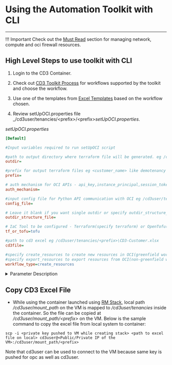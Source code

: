 # **Using the Automation Toolkit with CLI**
---
!!! Important
    Check out the <a href="../must-read-prerequisites"><u>Must Read</u></a> section for managing network, compute and oci firewall resources.

## **High Level Steps to use toolkit with CLI**

1. Login to the CD3 Container.

2. Check out <a href="../cd3-overview#cd3-toolkit-process"><u>CD3 Toolkit Process</u></a> for workflows supported by the toolkit and choose the workflow.

3. Use one of the templates from <a href="../excel-templates"><u>Excel Templates</u></a> based on the workflow chosen.

4. Review setUpOCI.properties file _/cd3user/tenancies/<prefix\>/<prefix\>_setUpOCI.properties_.

_setUpOCI.properties_
```ini
[Default]

#Input variables required to run setUpOCI script

#path to output directory where terraform file will be generated. eg /cd3user/tenancies/<prefix>/terraform_files
outdir=

#prefix for output terraform files eg <customer_name> like demotenancy
prefix=

# auth mechanism for OCI APIs - api_key,instance_principal,session_token
auth_mechanism=

#input config file for Python API communication with OCI eg /cd3user/tenancies/<prefix>/.config_files/<prefix>_config;
config_file=

# Leave it blank if you want single outdir or specify outdir_structure_file.properties containing directory structure for OCI services.
outdir_structure_file=

# IaC Tool to be configured - Terraform(specify terraform) or OpenTofu(specify tofu)
tf_or_tofu=tofu

#path to cd3 excel eg /cd3user/tenancies/<prefix>\CD3-Customer.xlsx
cd3file=

#specify create_resources to create new resources in OCI(greenfield workflow)
#specify export_resources to export resources from OCI(non-greenfield workflow)
workflow_type=create_resources
```


<details>
    <summary> Parameter Description </summary>
    <table>
        <tr>
            <th>Variable</th>
            <th>Description</th>
            <th>Example</th>
        </tr>
        <tr>
            <td>outdir</td>
            <td>Path to output directory where terraform files will be generated</td>
            <td>/cd3user/tenancies/demo/terraform_files</td>
        </tr>
        <tr>
            <td>prefix</td>
            <td>Prefix for output terraform files</td>
            <td>\</td>
        </tr>
        <tr>
            <td>auth_mechanism</td>
            <td>Authentication Mechanism for OCI APIs</td>
            <td>api_key</td>
        </tr>
        <tr>
            <td>config_file</td>
            <td>Python config file	</td>
            <td>/cd3user/tenancies/demo/.config_files/_config</td>
        </tr>
        <tr>
            <td>outdir_structure_file</td>
            <td>Parameter specifying single outdir or different for different services</td>
            <td>Blank or _outdir_structure_file.properties</td>
        </tr>
        <tr>
            <td>tf_or_tofu</td>
            <td>IaC Tool to be configured - Terraform or OpenTofu</td>
            <td>terraform or tofu</td>
        </tr>
        <tr>
            <td>cd3file</td>
            <td>Path to the Excel input file</td>
            <td>/cd3user/tenancies/demo/CD3demo.xlsx</td>
        </tr>
        <tr>
            <td>workflow_type</td>
            <td>Create Resources in OCI or Export Resources from OCI</td>
            <td>create_resources or export_resources</td>
        </tr>
    </table>
</details>

## **Copy CD3 Excel File**
* While using the container launched using <a href="../launch-from-rmstack"><u>RM Stack</u></a>, local path _/cd3user/mount_path_ on the VM is mapped to _/cd3user/tenancies_ inside the container. So the file can be copied at _/cd3user/mount_path/<prefix\>_ on the VM. Below is the sample command to copy the excel file from local system to container:
```
scp -i <private key pushed to VM while creating stack> <path to excel file on local> cd3user@<Public/Private IP of the VM>:/cd3user/mount_path/<prefix>
``` 
Note that cd3user can be used to connect to the VM because same key is pushed for opc as well as cd3user.